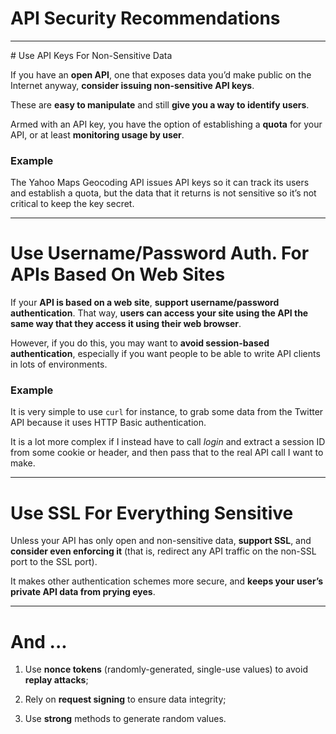 # API Security Recommendations

---

# Use API Keys For Non-Sensitive Data

If you have an **open API**, one that exposes data you’d make public on the
Internet anyway, **consider issuing non-sensitive API keys**.

These are **easy to manipulate** and still **give you a way to identify users**.

Armed with an API key, you have the option of establishing a **quota** for your
API, or at least **monitoring usage by user**.

### Example

The Yahoo Maps Geocoding API issues API keys so it can track its users and
establish a quota, but the data that it returns is not sensitive so it’s not
critical to keep the key secret.

---

# Use Username/Password Auth. For APIs Based On Web Sites

If your **API is based on a web site**, **support username/password
authentication**. That way, **users can access your site using the API the same
way that they access it using their web browser**.

However, if you do this, you may want to **avoid session-based authentication**,
especially if you want people to be able to write API clients in lots of
environments.


### Example

It is very simple to use `curl` for instance, to grab some data from the Twitter
API because it uses HTTP Basic authentication.

It is a lot more complex if I instead have to call _login_ and extract a session ID
from some cookie or header, and then pass that to the real API call I want to make.

---

# Use SSL For Everything Sensitive

Unless your API has only open and non-sensitive data, **support SSL**, and
**consider even enforcing it** (that is, redirect any API traffic on the non-SSL
port to the SSL port).

It makes other authentication schemes more secure, and **keeps your user’s
private API data from prying eyes**.

---

# And ...

1. Use **nonce tokens** (randomly-generated, single-use values) to avoid
   **replay attacks**;

2. Rely on **request signing** to ensure data integrity;

3. Use **strong** methods to generate random values.
